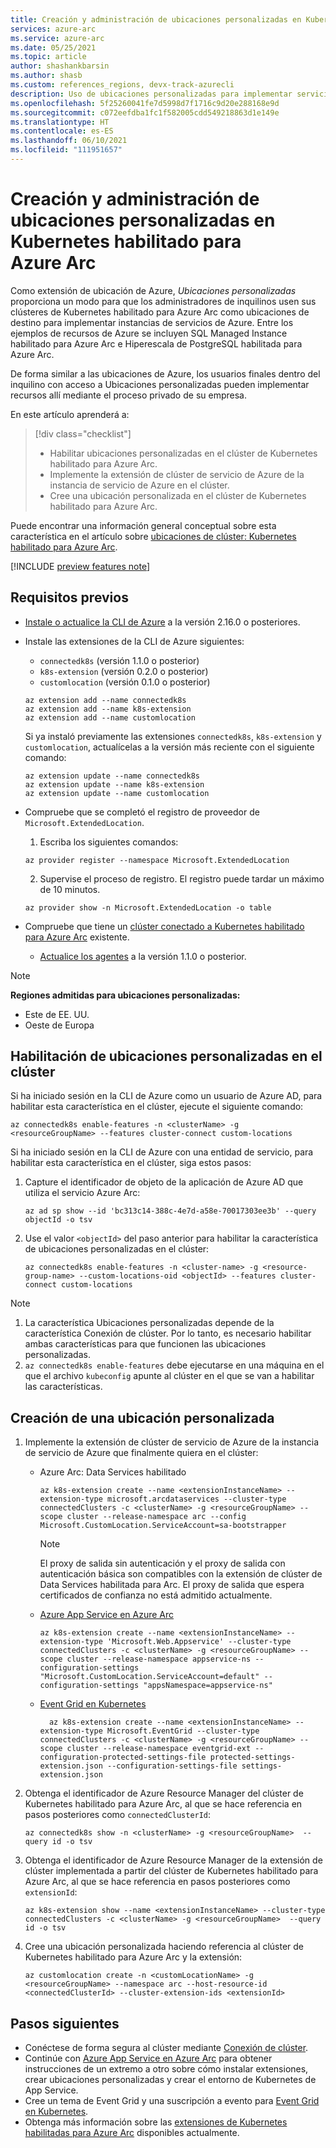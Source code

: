 ```yaml
---
title: Creación y administración de ubicaciones personalizadas en Kubernetes habilitado para Azure Arc
services: azure-arc
ms.service: azure-arc
ms.date: 05/25/2021
ms.topic: article
author: shashankbarsin
ms.author: shasb
ms.custom: references_regions, devx-track-azurecli
description: Uso de ubicaciones personalizadas para implementar servicios de PaaS de Azure en clústeres de Kubernetes habilitado para Azure Arc
ms.openlocfilehash: 5f25260041fe7d5998d7f1716c9d20e288168e9d
ms.sourcegitcommit: c072eefdba1fc1f582005cdd549218863d1e149e
ms.translationtype: HT
ms.contentlocale: es-ES
ms.lasthandoff: 06/10/2021
ms.locfileid: "111951657"
---
```

# <a name="create-and-manage-custom-locations-on-azure-arc-enabled-kubernetes"></a>Creación y administración de ubicaciones personalizadas en Kubernetes habilitado para Azure Arc

Como extensión de ubicación de Azure, *Ubicaciones personalizadas* proporciona un modo para que los administradores de inquilinos usen sus clústeres de Kubernetes habilitado para Azure Arc como ubicaciones de destino para implementar instancias de servicios de Azure. Entre los ejemplos de recursos de Azure se incluyen SQL Managed Instance habilitado para Azure Arc e Hiperescala de PostgreSQL habilitada para Azure Arc.

De forma similar a las ubicaciones de Azure, los usuarios finales dentro del inquilino con acceso a Ubicaciones personalizadas pueden implementar recursos allí mediante el proceso privado de su empresa.

En este artículo aprenderá a:
> [!div class="checklist"]
> * Habilitar ubicaciones personalizadas en el clúster de Kubernetes habilitado para Azure Arc.
> * Implemente la extensión de clúster de servicio de Azure de la instancia de servicio de Azure en el clúster.
> * Cree una ubicación personalizada en el clúster de Kubernetes habilitado para Azure Arc.

Puede encontrar una información general conceptual sobre esta característica en el artículo sobre [ubicaciones de clúster: Kubernetes habilitado para Azure Arc](conceptual-custom-locations.md).

[!INCLUDE [preview features note](./includes/preview/preview-callout.md)]

## <a name="prerequisites"></a>Requisitos previos

- [Instale o actualice la CLI de Azure](/cli/azure/install-azure-cli) a la versión 2.16.0 o posteriores.

- Instale las extensiones de la CLI de Azure siguientes:
    - `connectedk8s` (versión 1.1.0 o posterior)
    - `k8s-extension` (versión 0.2.0 o posterior)
    - `customlocation` (versión 0.1.0 o posterior) 
  
    ```azurecli
    az extension add --name connectedk8s
    az extension add --name k8s-extension
    az extension add --name customlocation
    ```
    
    Si ya instaló previamente las extensiones `connectedk8s`, `k8s-extension` y `customlocation`, actualícelas a la versión más reciente con el siguiente comando:

    ```azurecli
    az extension update --name connectedk8s
    az extension update --name k8s-extension
    az extension update --name customlocation
    ```

- Compruebe que se completó el registro de proveedor de `Microsoft.ExtendedLocation`.
    1. Escriba los siguientes comandos:
    
    ```azurecli
    az provider register --namespace Microsoft.ExtendedLocation
    ```

    2. Supervise el proceso de registro. El registro puede tardar un máximo de 10 minutos.
    
    ```azurecli
    az provider show -n Microsoft.ExtendedLocation -o table
    ```

- Compruebe que tiene un [clúster conectado a Kubernetes habilitado para Azure Arc](quickstart-connect-cluster.md) existente.
    - [Actualice los agentes](agent-upgrade.md#manually-upgrade-agents) a la versión 1.1.0 o posterior.

>[!NOTE]
>**Regiones admitidas para ubicaciones personalizadas:**
>* Este de EE. UU.
>* Oeste de Europa

## <a name="enable-custom-locations-on-cluster"></a>Habilitación de ubicaciones personalizadas en el clúster

Si ha iniciado sesión en la CLI de Azure como un usuario de Azure AD, para habilitar esta característica en el clúster, ejecute el siguiente comando:

```console
az connectedk8s enable-features -n <clusterName> -g <resourceGroupName> --features cluster-connect custom-locations
```

Si ha iniciado sesión en la CLI de Azure con una entidad de servicio, para habilitar esta característica en el clúster, siga estos pasos:

1. Capture el identificador de objeto de la aplicación de Azure AD que utiliza el servicio Azure Arc:

    ```console
    az ad sp show --id 'bc313c14-388c-4e7d-a58e-70017303ee3b' --query objectId -o tsv
    ```

1. Use el valor `<objectId>` del paso anterior para habilitar la característica de ubicaciones personalizadas en el clúster:

    ```console
    az connectedk8s enable-features -n <cluster-name> -g <resource-group-name> --custom-locations-oid <objectId> --features cluster-connect custom-locations
    ```

> [!NOTE]
> 1. La característica Ubicaciones personalizadas depende de la característica Conexión de clúster. Por lo tanto, es necesario habilitar ambas características para que funcionen las ubicaciones personalizadas.
> 2. `az connectedk8s enable-features` debe ejecutarse en una máquina en el que el archivo `kubeconfig` apunte al clúster en el que se van a habilitar las características.

## <a name="create-custom-location"></a>Creación de una ubicación personalizada

1. Implemente la extensión de clúster de servicio de Azure de la instancia de servicio de Azure que finalmente quiera en el clúster:

    * Azure Arc: Data Services habilitado

        ```azurecli
        az k8s-extension create --name <extensionInstanceName> --extension-type microsoft.arcdataservices --cluster-type connectedClusters -c <clusterName> -g <resourceGroupName> --scope cluster --release-namespace arc --config Microsoft.CustomLocation.ServiceAccount=sa-bootstrapper
        ```
        > [!NOTE]
        > El proxy de salida sin autenticación y el proxy de salida con autenticación básica son compatibles con la extensión de clúster de Data Services habilitada para Arc. El proxy de salida que espera certificados de confianza no está admitido actualmente.


    * [Azure App Service en Azure Arc](../../app-service/overview-arc-integration.md)

        ```azurecli
        az k8s-extension create --name <extensionInstanceName> --extension-type 'Microsoft.Web.Appservice' --cluster-type connectedClusters -c <clusterName> -g <resourceGroupName> --scope cluster --release-namespace appservice-ns --configuration-settings "Microsoft.CustomLocation.ServiceAccount=default" --configuration-settings "appsNamespace=appservice-ns" 
        ```

    * [Event Grid en Kubernetes](../../event-grid/kubernetes/overview.md)

        ```azurecli
          az k8s-extension create --name <extensionInstanceName> --extension-type Microsoft.EventGrid --cluster-type connectedClusters -c <clusterName> -g <resourceGroupName> --scope cluster --release-namespace eventgrid-ext --configuration-protected-settings-file protected-settings-extension.json --configuration-settings-file settings-extension.json
        ```

1. Obtenga el identificador de Azure Resource Manager del clúster de Kubernetes habilitado para Azure Arc, al que se hace referencia en pasos posteriores como `connectedClusterId`:

    ```azurecli
    az connectedk8s show -n <clusterName> -g <resourceGroupName>  --query id -o tsv
    ```

1. Obtenga el identificador de Azure Resource Manager de la extensión de clúster implementada a partir del clúster de Kubernetes habilitado para Azure Arc, al que se hace referencia en pasos posteriores como `extensionId`:

    ```azurecli
    az k8s-extension show --name <extensionInstanceName> --cluster-type connectedClusters -c <clusterName> -g <resourceGroupName>  --query id -o tsv
    ```

1. Cree una ubicación personalizada haciendo referencia al clúster de Kubernetes habilitado para Azure Arc y la extensión:

    ```azurecli
    az customlocation create -n <customLocationName> -g <resourceGroupName> --namespace arc --host-resource-id <connectedClusterId> --cluster-extension-ids <extensionId>
    ```

## <a name="next-steps"></a>Pasos siguientes

- Conéctese de forma segura al clúster mediante [Conexión de clúster](cluster-connect.md).
- Continúe con [Azure App Service en Azure Arc](../../app-service/overview-arc-integration.md) para obtener instrucciones de un extremo a otro sobre cómo instalar extensiones, crear ubicaciones personalizadas y crear el entorno de Kubernetes de App Service. 
- Cree un tema de Event Grid y una suscripción a evento para [Event Grid en Kubernetes](../../event-grid/kubernetes/overview.md).
- Obtenga más información sobre las [extensiones de Kubernetes habilitadas para Azure Arc](extensions.md#currently-available-extensions) disponibles actualmente.